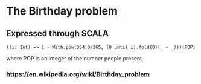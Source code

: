 # The Birthday problem
## Expressed through SCALA

```
((i: Int) => 1 - Math.pow(364.0/365, (0 until i).fold(0)(_ + _)))(POP)
```
where POP is an integer of the number people present.

### https://en.wikipedia.org/wiki/Birthday_problem

